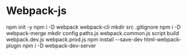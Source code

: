 # Webpack-js

npm init -y
npm i -D webpack webpack-cli
mkdir src
.gitignore
npm i -D webpack-merge
mkdir config
paths.js
webpack.common.js
script build
webpack.dev.js
webpack.prod.js
npm install --save-dev html-webpack-plugin
npm i -D webpack-dev-server
